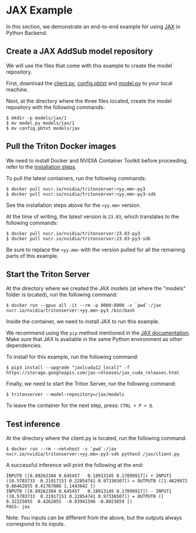 <!--
# Copyright 2022, NVIDIA CORPORATION & AFFILIATES. All rights reserved.
#
# Redistribution and use in source and binary forms, with or without
# modification, are permitted provided that the following conditions
# are met:
#  * Redistributions of source code must retain the above copyright
#    notice, this list of conditions and the following disclaimer.
#  * Redistributions in binary form must reproduce the above copyright
#    notice, this list of conditions and the following disclaimer in the
#    documentation and/or other materials provided with the distribution.
#  * Neither the name of NVIDIA CORPORATION nor the names of its
#    contributors may be used to endorse or promote products derived
#    from this software without specific prior written permission.
#
# THIS SOFTWARE IS PROVIDED BY THE COPYRIGHT HOLDERS ``AS IS'' AND ANY
# EXPRESS OR IMPLIED WARRANTIES, INCLUDING, BUT NOT LIMITED TO, THE
# IMPLIED WARRANTIES OF MERCHANTABILITY AND FITNESS FOR A PARTICULAR
# PURPOSE ARE DISCLAIMED.  IN NO EVENT SHALL THE COPYRIGHT OWNER OR
# CONTRIBUTORS BE LIABLE FOR ANY DIRECT, INDIRECT, INCIDENTAL, SPECIAL,
# EXEMPLARY, OR CONSEQUENTIAL DAMAGES (INCLUDING, BUT NOT LIMITED TO,
# PROCUREMENT OF SUBSTITUTE GOODS OR SERVICES; LOSS OF USE, DATA, OR
# PROFITS; OR BUSINESS INTERRUPTION) HOWEVER CAUSED AND ON ANY THEORY
# OF LIABILITY, WHETHER IN CONTRACT, STRICT LIABILITY, OR TORT
# (INCLUDING NEGLIGENCE OR OTHERWISE) ARISING IN ANY WAY OUT OF THE USE
# OF THIS SOFTWARE, EVEN IF ADVISED OF THE POSSIBILITY OF SUCH DAMAGE.
-->

# JAX Example

In this section, we demonstrate an end-to-end example for using
[JAX](https://jax.readthedocs.io/en/latest/) in Python Backend.

## Create a JAX AddSub model repository

We will use the files that come with this example to create the model
repository.

First, download the [client.py](client.py), [config.pbtxt](config.pbtxt) and
[model.py](model.py) to your local machine.

Next, at the directory where the three files located, create the model
repository with the following commands:
```
$ mkdir -p models/jax/1
$ mv model.py models/jax/1
$ mv config.pbtxt models/jax
```

## Pull the Triton Docker images

We need to install Docker and NVIDIA Container Toolkit before proceeding, refer
to the
[installation steps](https://github.com/triton-inference-server/server/tree/main/docs#installation).

To pull the latest containers, run the following commands:
```
$ docker pull nvcr.io/nvidia/tritonserver:<yy.mm>-py3
$ docker pull nvcr.io/nvidia/tritonserver:<yy.mm>-py3-sdk
```
See the installation steps above for the `<yy.mm>` version.

At the time of writing, the latest version is `23.03`, which translates to the
following commands:
```
$ docker pull nvcr.io/nvidia/tritonserver:23.03-py3
$ docker pull nvcr.io/nvidia/tritonserver:23.03-py3-sdk
```

Be sure to replace the `<yy.mm>` with the version pulled for all the remaining
parts of this example.

## Start the Triton Server

At the directory where we created the JAX models (at where the "models" folder
is located), run the following command:
```
$ docker run --gpus all -it --rm -p 8000:8000 -v `pwd`:/jax nvcr.io/nvidia/tritonserver:<yy.mm>-py3 /bin/bash
```

Inside the container, we need to install JAX to run this example.

We recommend using the `pip` method mentioned in the
[JAX documentation](https://github.com/google/jax#pip-installation-gpu-cuda).
Make sure that JAX is available in the same Python environment as other
dependencies.

To install for this example, run the following command:
```
$ pip3 install --upgrade "jax[cuda12_local]" -f https://storage.googleapis.com/jax-releases/jax_cuda_releases.html
```

Finally, we need to start the Triton Server, run the following command:
```
$ tritonserver --model-repository=/jax/models
```

To leave the container for the next step, press: `CTRL + P + Q`.

## Test inference

At the directory where the client.py is located, run the following command:
```
$ docker run --rm --net=host -v `pwd`:/jax nvcr.io/nvidia/tritonserver:<yy.mm>-py3-sdk python3 /jax/client.py
```

A successful inference will print the following at the end:
```
INPUT0 ([0.89262384 0.645457   0.18913145 0.17099917]) + INPUT1 ([0.5703733  0.21917151 0.22854741 0.97336507]) = OUTPUT0 ([1.4629972  0.86462855 0.41767886 1.1443642 ])
INPUT0 ([0.89262384 0.645457   0.18913145 0.17099917]) - INPUT1 ([0.5703733  0.21917151 0.22854741 0.97336507]) = OUTPUT0 ([ 0.32225055  0.4262855  -0.03941596 -0.8023659 ])
PASS: jax
```
Note: You inputs can be different from the above, but the outputs always
correspond to its inputs.
